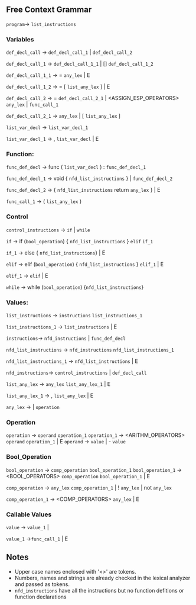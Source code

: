 ## Free Context Grammar
`program`→ `list_instructions`   

### Variables
`def_decl_call` → <TYPE> `def_decl_call_1`
               | <NAME> `def_decl_call_2`

`def_decl_call_1` →  <NAME> `def_decl_call_1_1`
                 |  [] <NAME>  `def_decl_call_1_2`

`def_decl_call_1_1` → = `any_lex`
                   | E

`def_decl_call_1_2` → = [ `list_any_lex` ] 
                   | E


`def_decl_call_2` → = `def_decl_call_2_1`
                 | <ASSIGN_ESP_OPERATORS> `any_lex`
                 | `func_call_1`

`def_decl_call_2_1` → `any_lex`
                   | [ `list_any_lex` ]


`list_var_decl` → <TYPE> <NAME> `list_var_decl_1`

`list_var_decl_1` → , `list_var_decl`
                  | E

### Function:
`func_def_decl` → func <NAME> ( `list_var_decl` ) : `func_def_decl_1`

`func_def_decl_1` → void { `nfd_list_instructions` }
                  | <TYPE> `func_def_decl_2`

`func_def_decl_2` → { `nfd_list_instructions` return `any_lex` }
                  | E

`func_call_1` → ( `list_any_lex` )

### Control
`control_instructions` → `if` 
                       | `while`

`if` → if (`bool_operation`) { `nfd_list_instructions` } `elif` `if_1`

`if_1` → else { `nfd_list_instructions`}
       | E

`elif` → elif (`bool_operation`) { `nfd_list_instructions` } `elif_1`
       | E

`elif_1` → `elif`
         | E

`while` → while (`bool_operation`) {`nfd_list_instructions`}

### Values:
`list_instructions` → `instructions` `list_instructions_1`

`list_instructions_1` → `list_instructions` 
                      | E

`instructions`→ `nfd_instructions`
              | `func_def_decl`

`nfd_list_instructions` → `nfd_instructions` `nfd_list_instructions_1`

`nfd_list_instructions_1` → `nfd_list_instructions` 
                          | E

`nfd_instructions`→ `control_instructions`
                  | `def_decl_call`

`list_any_lex` → `any_lex` `list_any_lex_1`
               | E

`list_any_lex_1` → , `list_any_lex`
                 | E

`any_lex` → <STRING>
          | `operation`


### Operation
`operation` -> `operand` `operation_1`
`operation_1` -> <ARITHM_OPERATORS> `operand` `operation_1`
              | E
`operand` -> `value`
          |  - `value`

### Bool_Operation
`bool_operation` -> `comp_operation` `bool_operation_1`
`bool_operation_1` -> <BOOL_OPERATORS> `comp_operation` `bool_operation_1`
                   | E

`comp_operation` -> `any_lex` `comp_operation_1`
                 |  ! `any_lex`
                 | not `any_lex`

`comp_operation_1` -> <COMP_OPERATORS> `any_lex`
                   | E

### Callable Values
`value` → <NAME> `value_1`
        | <NUMBER>


`value_1` →`func_call_1`
          | E

## Notes
* Upper case names enclosed with '<>' are tokens.
* Numbers, names and strings are already checked in the lexical analyzer and passed as tokens.
* `nfd_instructions` have all the instructions but no function defitions or function declarations
